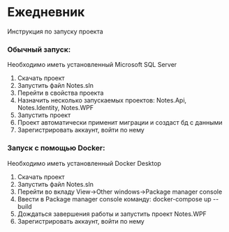 <h1>Ежедневник</h1>
Инструкция по запуску проекта

<h3>Обычный запуск:</h3>

Необходимо иметь установленный Microsoft SQL Server

1) Скачать проект
2) Запустить файл Notes.sln
3) Перейти в свойства проекта
4) Назначить несколько запускаемых проектов: Notes.Api, Notes.Identity, Notes.WPF
5) Запустить проект
6) Проект автоматически применит миграции и создаст бд с данными
7) Зарегистрировать аккаунт, войти по нему

<h3>Запуск с помощью Docker:</h3>

Необходимо иметь установленный Docker Desktop

1) Скачать проект
2) Запустить файл Notes.sln
3) Перейти во вкладу View->Other windows->Package manager console
4) Ввести в Package manager console команду: docker-compose up --build
5) Дождаться завершения работы и запустить проект Notes.WPF
6) Зарегистрировать аккаунт, войти по нему
